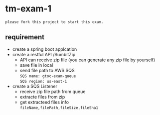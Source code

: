 # tm-exam-1
`please fork this project to start this exam.`
## requirement
* create a spring boot applcation
* create a restful API /SumbitZip 
  * API can receive zip file (you can generate any zip file by yourself)
  * save file in local
  * send file path to AWS SQS \
  `SQS name: gtoc-exam-queue` \
  `SQS region: us-east-1`
* create a SQS Listener
  * receive zip file path from queue
  * extracte files from zip
  * get extracteed files info \
  `fileName,filePath,fileSize,fileSha1`
